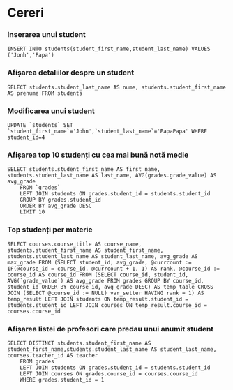# Cereri
### Inserarea unui student
```
INSERT INTO students(student_first_name,student_last_name) VALUES ('Jonh','Papa')
```

### Afișarea detaliilor despre un student
```
SELECT students.student_last_name AS nume, students.student_first_name AS prenume FROM students
```
### Modificarea unui student
```
UPDATE `students` SET `student_first_name`='John',`student_last_name`='PapaPapa' WHERE student_id=4
```
### Afișarea top 10 studenți cu cea mai bună notă medie
```
SELECT students.student_first_name AS first_name, students.student_last_name AS last_name, AVG(grades.grade_value) AS avg_grade 
	FROM `grades` 
    LEFT JOIN students ON grades.student_id = students.student_id
    GROUP BY grades.student_id
    ORDER BY avg_grade DESC
    LIMIT 10
```
### Top studenți per materie  
```
SELECT courses.course_title AS course_name, students.student_first_name AS student_first_name, students.student_last_name AS student_last_name, avg_grade AS max_grade FROM (SELECT student_id, avg_grade, @currcount := IF(@course_id = course_id, @currcount + 1, 1) AS rank, @course_id := course_id AS course_id FROM (SELECT course_id, student_id, AVG(`grade_value`) AS avg_grade FROM grades GROUP BY course_id, student_id ORDER BY course_id, avg_grade DESC) AS temp_table CROSS JOIN (SELECT @course_id := NULL) var_setter HAVING rank = 1) AS temp_result LEFT JOIN students ON temp_result.student_id = students.student_id LEFT JOIN courses ON temp_result.course_id = courses.course_id
```  

### Afișarea listei de profesori care predau unui anumit student
```
SELECT DISTINCT students.student_first_name AS student_first_name,students.student_last_name AS student_last_name, courses.teacher_id AS teacher 
	FROM grades
    LEFT JOIN students ON grades.student_id = students.student_id
    LEFT JOIN courses ON grades.course_id = courses.course_id
    WHERE grades.student_id = 1
```